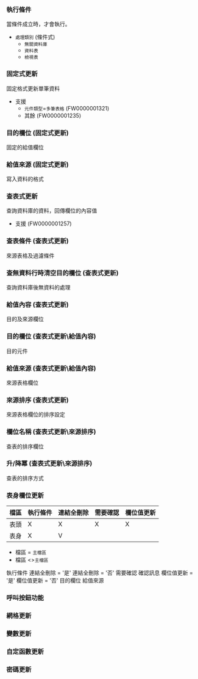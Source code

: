 ### <div id="logical">執行條件</div>

當條件成立時，才會執行。

* `處理類別` <path>(條件式)</path>
    * `無關資料庫`
    * `資料表`
    * `檢視表`

### <div id="fixedup">固定式更新</div>

固定格式更新單筆資料
* 支援 
    * `元件類型`=`多筆表格` <ic>(FW0000001321)</ic>
    * 其餘 <ic>(FW0000001235)</ic>

### <div id="fixedup_fld">目的欄位 <path>(固定式更新)</path></div>

固定的給值欄位

### <div id="fixedup_src">給值來源 <path>(固定式更新)</path></div>

寫入資料的格式

### <div id="queryup">查表式更新</div>

查詢資料庫的資料，回傳欄位的內容值

* 支援 <ic>(FW0000001257)</ic>

### <div id="queryup_tbl">查表條件 <path>(查表式更新)</path></div>

來源表格及過濾條件

### <div id="queryup_clear">查無資料行時清空目的欄位 <path>(查表式更新)</path></div>

查詢資料庫後無資料的處理

### <div id="queryup_fld">給值內容 <path>(查表式更新)</path></div>

目的及來源欄位

### <div id="queryup_fld_pur">目的欄位 <path>(查表式更新\給值內容)</path></div>

目的元件

### <div id="queryup_fld_src">給值來源 <path>(查表式更新\給值內容)</path></div>

來源表格欄位

### <div id="queryup_order">來源排序 <path>(查表式更新)</path></div>

來源表格欄位的排序設定

### <div id="queryup_order">欄位名稱 <path>(查表式更新\來源排序)</path></div>

查表的排序欄位

### <div id="queryup_order">升/降冪 <path>(查表式更新\來源排序)</path></div>

查表的排序方式

### <div id="bodyup">表身欄位更新</div>

|檔區|執行條件|連結全刪除|需要確認|欄位值更新|
|--|--|--|--|--|
|表頭|X|X|X|X|
|表身|X|V|

* 檔區 = `主檔區`
* 檔區 <>`主檔區`

執行條件
連結全刪除 = '是'
連結全刪除 = '否'
需要確認
確認訊息
欄位值更新 = '是'
欄位值更新 = '否'
目的欄位
給值來源

### <div id="btnup">呼叫按鈕功能</div>

### <div id="multipleup">網格更新</div>

### <div id="variableup">變數更新</div>

### <div id="customup">自定函數更新</div>

### <div id="passwordup">密碼更新</div>